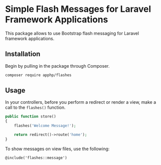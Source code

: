 # Simple Flash Messages for Laravel Framework Applications

This package allows to use Bootstrap flash messaging for Laravel framework applications.

## Installation

Begin by pulling in the package through Composer.

```bash
composer require apphp/flashes
```

## Usage

In your controllers, before you perform a redirect or render a view, make a call to the `flashes()` function.

```php
public function store()
{
    flashes('Welcome Message!');

    return redirect()->route('home');
}
```

To show messages on view files, use the following:

```html
@include('flashes::message')
```